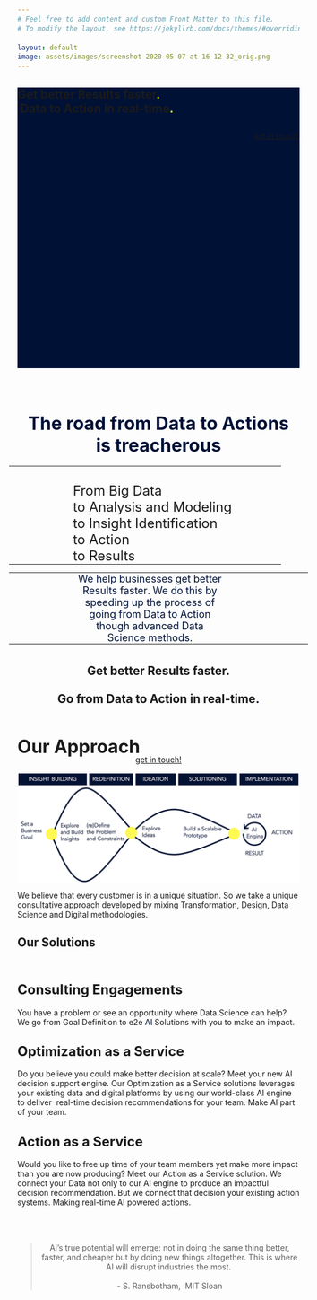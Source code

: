 ```yaml
---
# Feel free to add content and custom Front Matter to this file.
# To modify the layout, see https://jekyllrb.com/docs/themes/#overriding-theme-defaults

layout: default
image: assets/images/screenshot-2020-05-07-at-16-12-32_orig.png
---
```

<div class="banner-wrap">
  <div class="wsite-elements wsite-not-footer wsite-header-elements">
    <div class="wsite-section-wrap">
      <div class="wsite-section wsite-header-section wsite-section-bg-color" style="height: 500px;vertical-align: bottom;background-color: #001136;background-image: none;is_customized: 1;">
        <div class="wsite-section-content">
          <div class="container">
            <div class="banner">
              <div class="wsite-section-elements">
                <h2 class="wsite-content-title">Get better Results faster<font color="#d2ea00">.<br /></font>&nbsp;Data to Action &#8203;in real-time&#8203;<font color="#e5f60a">.</font>
                </h2>
                <div style="text-align:right;">
                  <div style="height: 10px; overflow: hidden;"></div>
                  <a class="wsite-button wsite-button-small wsite-button-normal" href="get-in-touch.html">
                    <span class="wsite-button-inner">get in touch!</span>
                  </a>
                  <div style="height: 10px; overflow: hidden;"></div>
                </div>
              </div>
            </div>
          </div>
        </div>
        <div class=""></div>
      </div>
    </div>
  </div>
</div>
<div class="main-wrap">
  <div id="wsite-content" class="wsite-elements wsite-not-footer">
    <div class="wsite-section-wrap">
      <div class="wsite-section wsite-body-section wsite-background-1" style="height: 448px;">
        <div class="wsite-section-content">
          <div class="container">
            <div class="wsite-section-elements">
              <div class="wsite-spacer" style="height:50px;"></div>
              <h2 class="wsite-content-title" style="text-align:center;">
                <font color="#001136" size="6">The road from Data to Actions is&nbsp;treacherous</font>
              </h2>
              <div>
                <div class="wsite-multicol">
                  <div class="wsite-multicol-table-wrap" style="margin:0 -15px;">
                    <table class="wsite-multicol-table">
                      <tbody class="wsite-multicol-tbody">
                        <tr class="wsite-multicol-tr">
                          <td class="wsite-multicol-col" style="width:20.42807790553%; padding:0 15px;">
                            <div class="wsite-spacer" style="height:50px;"></div>
                          </td>
                          <td class="wsite-multicol-col" style="width:65.90077299441%; padding:0 15px;">
                            <div class="paragraph">
                              <font size="5"><br />&#8203;From Big Data<br />to Analysis and&nbsp;Modeling&nbsp;<br />to Insight Identification<br />to Action<br />to Results</font>
                            </div>
                          </td>
                          <td class="wsite-multicol-col" style="width:13.67114910006%; padding:0 15px;">
                            <div class="wsite-spacer" style="height:50px;"></div>
                          </td>
                        </tr>
                      </tbody>
                    </table>
                  </div>
                </div>
              </div>
              <div>
                <div class="wsite-multicol">
                  <div class="wsite-multicol-table-wrap" style="margin:0 -15px;">
                    <table class="wsite-multicol-table">
                      <tbody class="wsite-multicol-tbody">
                        <tr class="wsite-multicol-tr">
                          <td class="wsite-multicol-col" style="width:19.529664241525%; padding:0 15px;">
                            <div class="wsite-spacer" style="height:50px;"></div>
                          </td>
                          <td class="wsite-multicol-col" style="width:55.16663244632%; padding:0 15px;">
                            <div class="paragraph" style="text-align:center;">
                              <font color="#001136" size="4">We help businesses get better Results faster. We do this by speeding up the process of going from Data to Action though advanced Data Science methods.</font>
                            </div>
                          </td>
                          <td class="wsite-multicol-col" style="width:25.303703312155%; padding:0 15px;">
                            <div class="wsite-spacer" style="height:50px;"></div>
                          </td>
                        </tr>
                      </tbody>
                    </table>
                  </div>
                </div>
              </div>
              <div class="wsite-spacer" style="height:69px;"></div>
              <div class="wsite-spacer" style="height:50px;"></div>
              <h2 class="wsite-content-title" style="text-align:left;">
                <font size="6">Our Approach</font>
              </h2>
              <div>
                <div class="wsite-image wsite-image-border-none " style="padding-top:10px;padding-bottom:10px;margin-left:0;margin-right:0;text-align:center">
                  <a>
                    <img src="assets/images/screenshot-2020-05-07-at-16-12-32_orig.png" alt="Picture" style="width:auto;max-width:100%" />
                  </a>
                  <div style="display:block;font-size:90%"></div>
                </div>
              </div>
              <div class="paragraph" style="text-align:left;">We believe that every customer is in a unique situation. So we take a unique consultative approach developed by mixing Transformation, Design, Data Science and Digital methodologies.</div>
              <h2 class="wsite-content-title">Our Solutions</h2>
              <div class="wsite-spacer" style="height:10px;"></div>
              <h2 class="wsite-content-title">
                <font size="5">Consulting Engagements</font>
              </h2>
              <div class="paragraph">You have a problem or see an opportunity where Data Science can help? We go from Goal Definition to e2e&nbsp;<span style="color:rgb(0, 17, 54)">AI&nbsp;</span>Solutions with you to make an impact.</div>
              <h2 class="wsite-content-title">
                <font size="5">Optimization as a Service</font>
              </h2>
              <div class="paragraph">Do you believe you could make better decision at scale? Meet your new AI decision support engine. Our Optimization as a Service solutions leverages your existing data and digital platforms by using our world-class AI engine to deliver&nbsp; real-time decision recommendations for your team. Make AI part of your team.</div>
              <h2 class="wsite-content-title">
                <font size="5">Action as a Service</font>
              </h2>
              <div class="paragraph">Would you like to free up time of your team members yet make more impact than you are now producing? Meet our Action as a Service solution. We connect your Data not only to our AI engine to produce an impactful decision recommendation. But we connect that decision your existing action systems. Making real-time AI powered actions.</div>
              <div class="wsite-spacer" style="height:50px;"></div>
              <blockquote style="text-align:center;"><span></span>AI&rsquo;s true potential will emerge: not in doing the same thing better, faster, and cheaper but by doing new things altogether. This is where AI will disrupt industries the most.<span><em>&nbsp;<br /><br />-&nbsp;</em></span>S. Ransbotham,&nbsp;&nbsp;MIT Sloan<br /></blockquote>
            </div>
          </div>
        </div>
      </div>
    </div>
    <div class="wsite-section-wrap">
      <div class="wsite-section wsite-body-section wsite-background-2">
        <div class="wsite-section-content">
          <div class="container">
            <div class="wsite-section-elements">
              <div class="wsite-spacer" style="height:50px;"></div>
              <h2 class="wsite-content-title" style="text-align:center;">Get better Results faster.<br /><br />Go from Data to Action in real-time<font color="#001136">&#8203;.</font>
              </h2>
              <div class="wsite-spacer" style="height:10px;"></div>
              <div class="wsite-spacer" style="height:50px;"></div>
              <div style="text-align:center;">
                <div style="height: 10px; overflow: hidden;"></div>
                <a class="wsite-button wsite-button-small wsite-button-normal" href="get-in-touch.html">
                  <span class="wsite-button-inner">get in touch!</span>
                </a>
                <div style="height: 10px; overflow: hidden;"></div>
              </div>
            </div>
          </div>
        </div>
      </div>
    </div>
  </div>
</div>